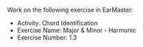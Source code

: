 Work on the following exercise in EarMaster:
- Activity: Chord Identification
- Exercise Name: Major & Minor - Harmonic
- Exercise Number: 1.3
